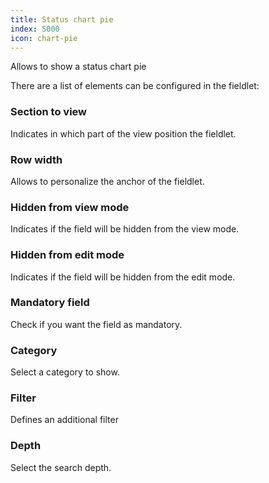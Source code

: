 ```yaml
---
title: Status chart pie
index: 5000
icon: chart-pie
---
```


Allows to show a status chart pie

There are a list of elements can be configured in the fieldlet:

### Section to view

Indicates in which part of the view position the fieldlet.

### Row width

Allows to personalize the anchor of the fieldlet.

### Hidden from view mode

Indicates if the field will be hidden from the view mode.

### Hidden from edit mode

Indicates if the field will be hidden from the edit mode.

### Mandatory field

Check if you want the field as mandatory.

### Category

Select a category to show.

### Filter

Defines an additional filter

### Depth

Select the search depth.
